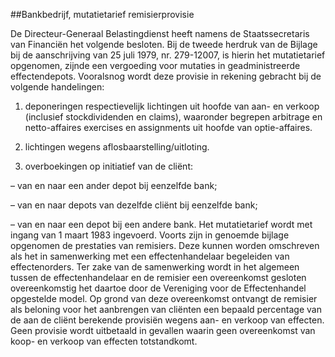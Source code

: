 <meta http-equiv='Content-Type' content='text/html; charset=utf-8' />

##Bankbedrijf, mutatietarief remisierprovisie

De Directeur-Generaal Belastingdienst heeft namens de Staatssecretaris van Financiën het volgende besloten.     Bij de tweede herdruk van de Bijlage bij de aanschrijving van 25 juli 1979, nr. 279-12007, is hierin het mutatietarief opgenomen, zijnde een vergoeding voor mutaties in geadministreerde effectendepots. Vooralsnog wordt deze provisie in rekening gebracht bij de volgende handelingen: 

1. deponeringen respectievelijk lichtingen uit hoofde van aan- en verkoop (inclusief stockdividenden en claims), waaronder begrepen arbitrage en netto-affaires exercises en assignments uit hoofde van optie-affaires.  

2. lichtingen wegens aflosbaarstelling/uitloting.  

3. overboekingen op initiatief van de cliënt: 

– van en naar een ander depot bij eenzelfde bank;  

– van en naar depots van dezelfde cliënt bij eenzelfde bank;  

– van en naar een depot bij een andere bank.     Het mutatietarief wordt met ingang van 1 maart 1983 ingevoerd. Voorts zijn in genoemde bijlage opgenomen de prestaties van remisiers. Deze kunnen worden omschreven als het in samenwerking met een effectenhandelaar begeleiden van effectenorders. Ter zake van de samenwerking wordt in het algemeen tussen de effectenhandelaar en de remisier een overeenkomst gesloten overeenkomstig het daartoe door de Vereniging voor de Effectenhandel opgestelde model. Op grond van deze overeenkomst ontvangt de remisier als beloning voor het aanbrengen van cliënten een bepaald percentage van de aan de cliënt berekende provisiën wegens aan- en verkoop van effecten. Geen provisie wordt uitbetaald in gevallen waarin geen overeenkomst van koop- en verkoop van effecten totstandkomt.    
